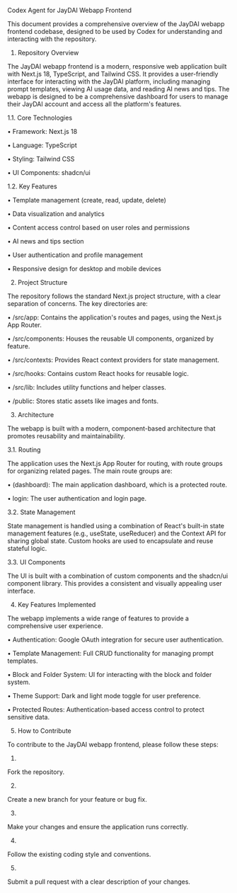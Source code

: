 Codex Agent for JayDAI Webapp Frontend

This document provides a comprehensive overview of the JayDAI webapp frontend codebase, designed to be used by Codex for understanding and interacting with the repository.

1. Repository Overview

The JayDAI webapp frontend is a modern, responsive web application built with Next.js 18, TypeScript, and Tailwind CSS. It provides a user-friendly interface for interacting with the JayDAI platform, including managing prompt templates, viewing AI usage data, and reading AI news and tips. The webapp is designed to be a comprehensive dashboard for users to manage their JayDAI account and access all the platform's features.

1.1. Core Technologies

•
Framework: Next.js 18

•
Language: TypeScript

•
Styling: Tailwind CSS

•
UI Components: shadcn/ui

1.2. Key Features

•
Template management (create, read, update, delete)

•
Data visualization and analytics

•
Content access control based on user roles and permissions

•
AI news and tips section

•
User authentication and profile management

•
Responsive design for desktop and mobile devices

2. Project Structure

The repository follows the standard Next.js project structure, with a clear separation of concerns. The key directories are:

•
/src/app: Contains the application's routes and pages, using the Next.js App Router.

•
/src/components: Houses the reusable UI components, organized by feature.

•
/src/contexts: Provides React context providers for state management.

•
/src/hooks: Contains custom React hooks for reusable logic.

•
/src/lib: Includes utility functions and helper classes.

•
/public: Stores static assets like images and fonts.

3. Architecture

The webapp is built with a modern, component-based architecture that promotes reusability and maintainability.

3.1. Routing

The application uses the Next.js App Router for routing, with route groups for organizing related pages. The main route groups are:

•
(dashboard): The main application dashboard, which is a protected route.

•
login: The user authentication and login page.

3.2. State Management

State management is handled using a combination of React's built-in state management features (e.g., useState, useReducer) and the Context API for sharing global state. Custom hooks are used to encapsulate and reuse stateful logic.

3.3. UI Components

The UI is built with a combination of custom components and the shadcn/ui component library. This provides a consistent and visually appealing user interface.

4. Key Features Implemented

The webapp implements a wide range of features to provide a comprehensive user experience.

•
Authentication: Google OAuth integration for secure user authentication.

•
Template Management: Full CRUD functionality for managing prompt templates.

•
Block and Folder System: UI for interacting with the block and folder system.

•
Theme Support: Dark and light mode toggle for user preference.

•
Protected Routes: Authentication-based access control to protect sensitive data.

5. How to Contribute

To contribute to the JayDAI webapp frontend, please follow these steps:

1.
Fork the repository.

2.
Create a new branch for your feature or bug fix.

3.
Make your changes and ensure the application runs correctly.

4.
Follow the existing coding style and conventions.

5.
Submit a pull request with a clear description of your changes.

